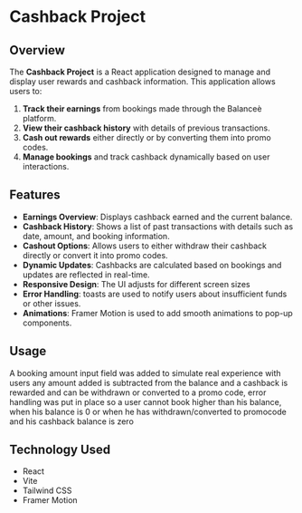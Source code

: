 # Cashback Project

## Overview

The **Cashback Project** is a React application designed to manage and display user rewards and cashback information. This application allows users to:

1. **Track their earnings** from bookings made through the Balanceè platform.
2. **View their cashback history** with details of previous transactions.
3. **Cash out rewards** either directly or by converting them into promo codes.
4. **Manage bookings** and track cashback dynamically based on user interactions.

## Features

- **Earnings Overview**: Displays cashback earned and the current balance.
- **Cashback History**: Shows a list of past transactions with details such as date, amount, and booking information.
- **Cashout Options**: Allows users to either withdraw their cashback directly or convert it into promo codes.
- **Dynamic Updates**: Cashbacks are calculated based on bookings and updates are reflected in real-time.
- **Responsive Design**: The UI adjusts for different screen sizes
- **Error Handling**:  toasts are used to notify users about insufficient funds or other issues.
- **Animations**: Framer Motion is used to add smooth animations to pop-up components.

## Usage
A booking amount input field was added to simulate real experience with users any amount added is subtracted from the balance and a cashback is rewarded and can be withdrawn or converted to a promo code, error handling was put in place so a user cannot book higher than his balance, when his balance is 0 or when he has withdrawn/converted to promocode and his cashback balance is zero

## Technology Used
- React
- Vite
- Tailwind CSS
- Framer Motion



